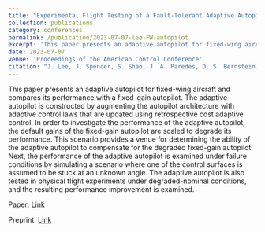 ```yaml
---
title: "Experimental Flight Testing of a Fault-Tolerant Adaptive Autopilot for Fixed-Wing Aircraft"
collection: publications
category: conferences
permalink: /publication/2023-07-07-lee-FW-autopilot
excerpt: 'This paper presents an adaptive autopilot for fixed-wing aircraft and compares its performance with a fixed-gain autopilot. The adaptive autopilot is constructed by augmenting the autopilot architecture with adaptive control laws that are updated using retrospective cost adaptive control.'
date: 2023-07-07
venue: 'Proceedings of the American Control Conference'
citation: "J. Lee, J. Spencer, S. Shao, J. A. Paredes, D. S. Bernstein, and A. Goel, &quot;Experimental Flight Testing of a Fault-Tolerant Adaptive Autopilot for Fixed-Wing Aircraft,&quot; in <i>Proc. Amer. Contr. Conf. (ACC),</i> IEEE, 2023, pp. 2981–2986."
---
```


This paper presents an adaptive autopilot for fixed-wing aircraft and compares its performance with a fixed-gain autopilot. The adaptive autopilot is constructed by augmenting the autopilot architecture with adaptive control laws that are updated using retrospective cost adaptive control. In order to investigate the performance of the adaptive autopilot, the default gains of the fixed-gain autopilot are scaled to degrade its performance. This scenario provides a venue for determining the ability of the adaptive autopilot to compensate for the degraded fixed-gain autopilot. Next, the performance of the adaptive autopilot is examined under failure conditions by simulating a scenario where one of the control surfaces is assumed to be stuck at an unknown angle. The adaptive autopilot is also tested in physical flight experiments under degraded-nominal conditions, and the resulting performance improvement is examined.

Paper: <a href = "https://ieeexplore.ieee.org/document/10155833"> Link </a>

Preprint: <a href = "https://arxiv.org/pdf/2210.13621"> Link </a>